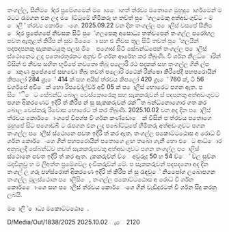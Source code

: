 තංගල්ල, සීනිම ෝදර ප්‍රමේශමෙන් ම ොෙොගත් ත්රව්‍ය මතොගෙ මුහුදු ොර්ගමෙන් ම රටට රැමගන එන ලද ම ෝට්ටුමේ හිමිකරු හ තව්‍ත් පුේගලමෙකු අත්අඩංගුව්‍ට - ම ොලි ් ත්රව්‍ය කොර්ෙංශෙ. 2025.09.22 වන දින තංගල්ල ප ොලිස් වසපේ සීනිප ෝදර ප්‍රපේශපේ නිවසක සිටි පුේගලපෙකු අසොධ්‍ය තත්වපෙන් තංගල්ල පරෝහල පවත ඇතුළත් කිරීප න් සුව මිෙෙො සහ එ නිවස තුල සිටි තවත් පුේගලයින් පදපදපනකු සැකකටයුතු පලස මිෙ පගොස් සිටී සේබන්ධ්‍පෙන් තංගල්ල ප ොලිස් ස්ථොනෙට ලද පතොරතුරකට අනුව වි ර්ශන ආරේභ කර තිබුණි. වි ර්ශන නිලධ්‍ොරින් විසින් එ නිවස සහිත භූමිපේ නවතො තිබූ පලොරි රථ පදකක් සහ තංගල්ල ගිනි ල්ප ොකුණ ප්‍රපේශපේ සඟවො තිබූ තවත් පලොරි රථෙක් රීක්ෂො කිරීපේදී පහපරොයින් කිපලෝ 284 ග්‍රෑේ 414 ක් සහ අයිස් ත්රවය කිපලෝ 420 ග්‍රෑේ 760 ක්, ටී 56 වර්ගපේ අවිෙක් හො රිපවෝල්වර් අවි 05 ක් ප ොලිස් භොරෙට පගන ඇත. ප සිේිෙට සේබන්ධ්‍ බොල වෙස්කොරෙකු සහ සැකකරුවන් ස් පදපනකු අත්අඩංගුවට පගන අිකරණෙට ඉදිරි ත් කිරීප න් සු සැකකරුවන් රක්ිත බන්ධ්‍නොගොර ගත කර බොල වෙස්කරු රිවොස භොරෙට ත් කර තිබුණි. 2025.10.02 වන අද දින ප ොලිස් ත්රවය කොර්ෙොංශපේ විපශ්ෂ වි ර්ශන කණ්ඩොෙ ක් විසින් ප ත්රවය පතොගෙ මුහුපේ සිට පගොඩබි ට රැපගන එන ලද පබෝට්ටුපේ හිමිකරු අත්අඩංගුවට පගන තංගල්ල ප ොලිස් ස්ථොනෙ පවත ඉදිරි ත් කර ඇත. තංගල්ල පකොට්ටඨොස අ රොධ්‍ වි ර්ශන කොර්ෙංශෙ ගින් පහපරොයින් පතොගෙ ළඟ තබො ගැනී හො එෙට ආධ්‍ොර අනුබලදී සේබන්ධ්‍ව තවත් සැකකරුපවකු අත්අඩංගුවට පගන තංගල්ල ප ොලිස් ස්ථොනෙ පවත ඉදිරි ත් කර ඇත. ැකකරුව්‍න් ව්‍ෙ අවුරුදු 50 හ 54 ව්‍ෙ ් ව්‍ල සුව්‍න මදවිනුව්‍ර හ ම ලිඅත්ත ප්‍රමේශව්‍ල දංචිකරුව්‍න් මේ. ප සැකකරුවන් පදපදනො අද දින තංගල් ල ගරු පහ්ස්රොත් අිකරණෙ ඉදිරි ත් කිරීප න් සු රැඳවුේ නිපෙෝග ලබොපගන තංගල්ල මූලස්ථොන ප ොලිසිෙ, තංගල්ල පකොට්ටඨොස අ රොධ්‍ වි ර්ශන කොර්ෙොංශෙ සහ ප ොලිස් ත්රවය කොර්ෙංශෙ ගින් වැඩිදුරටත් වි ර්ශන සිදු කරනු ලබයි.

ම ොලි ් ොධ්‍ය මකොට්ටඨො ෙ.

D/Media/Out/1838/2025 2025.10.02 ැෙ 2120